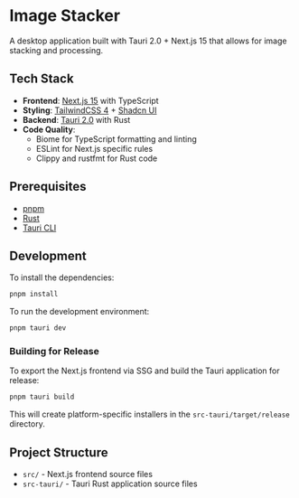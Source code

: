 # Image Stacker

A desktop application built with Tauri 2.0 + Next.js 15 that allows for image stacking and processing.

## Tech Stack

- **Frontend**: [Next.js 15](https://nextjs.org/) with TypeScript
- **Styling**: [TailwindCSS 4](https://tailwindcss.com/) + [Shadcn UI](https://ui.shadcn.com/)
- **Backend**: [Tauri 2.0](https://v2.tauri.app/) with Rust
- **Code Quality**:
  - Biome for TypeScript formatting and linting
  - ESLint for Next.js specific rules
  - Clippy and rustfmt for Rust code

## Prerequisites

- [pnpm](https://pnpm.io/installation)
- [Rust](https://www.rust-lang.org/tools/install)
- [Tauri CLI](https://v2.tauri.app/start/prerequisites/)

## Development

To install the dependencies:

```sh
pnpm install
```

To run the development environment:

```sh
pnpm tauri dev
```

### Building for Release

To export the Next.js frontend via SSG and build the Tauri application for release:

```sh
pnpm tauri build
```

This will create platform-specific installers in the `src-tauri/target/release` directory.

## Project Structure

- `src/` - Next.js frontend source files
- `src-tauri/` - Tauri Rust application source files
